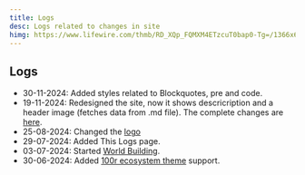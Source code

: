 ```yaml
---
title: Logs
desc: Logs related to changes in site
himg: https://www.lifewire.com/thmb/RD_XQp_FQMXM4ETzcuT0bap0-Tg=/1366x690/filters:no_upscale():max_bytes(150000):strip_icc()/linux-log-tail-syslog-d58aef7f98664189a32f28275a9e05d8.jpg
---
```

## Logs
- 30-11-2024: Added styles related to Blockquotes, pre and code.
- 19-11-2024: Redesigned the site, now it shows descricription and a header image (fetches data from .md file). The complete changes are [here](https://github.com/stardoom4/Wunder/commit/c68246b259a4f0b1a9a015ec2d75cb17882eaa3c).
- 25-08-2024: Changed the [logo](https://wunder.pages.dev/static/site/Trigon.jpg)
- 29-07-2024: Added This Logs page.
- 03-07-2024: Started [World Building](exodon.html).
- 30-06-2024: Added [100r ecosystem theme](https://github.com/hundredrabbits/Themes) support.
